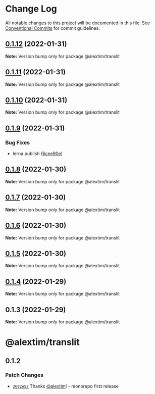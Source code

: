 # Change Log

All notable changes to this project will be documented in this file.
See [Conventional Commits](https://conventionalcommits.org) for commit guidelines.

## [0.1.12](https://github.com/alextim/at-blog/compare/@alextim/translit@0.1.11...@alextim/translit@0.1.12) (2022-01-31)

**Note:** Version bump only for package @alextim/translit





## [0.1.11](https://github.com/alextim/at-blog/compare/@alextim/translit@0.1.10...@alextim/translit@0.1.11) (2022-01-31)

**Note:** Version bump only for package @alextim/translit





## [0.1.10](https://github.com/alextim/at-blog/compare/@alextim/translit@0.1.9...@alextim/translit@0.1.10) (2022-01-31)

**Note:** Version bump only for package @alextim/translit





## [0.1.9](https://github.com/alextim/at-blog/compare/@alextim/translit@0.1.8...@alextim/translit@0.1.9) (2022-01-31)


### Bug Fixes

* lerna publish ([6cee90e](https://github.com/alextim/at-blog/commit/6cee90e8336a5f1905f0424761fcba3966998c9d))





## [0.1.8](https://github.com/alextim/at-blog/compare/@alextim/translit@0.1.7...@alextim/translit@0.1.8) (2022-01-30)

**Note:** Version bump only for package @alextim/translit





## [0.1.7](https://github.com/alextim/at-blog/compare/@alextim/translit@0.1.6...@alextim/translit@0.1.7) (2022-01-30)

**Note:** Version bump only for package @alextim/translit





## [0.1.6](https://github.com/alextim/at-blog/compare/@alextim/translit@0.1.5...@alextim/translit@0.1.6) (2022-01-30)

**Note:** Version bump only for package @alextim/translit





## [0.1.5](https://github.com/alextim/at-blog/compare/@alextim/translit@0.1.4...@alextim/translit@0.1.5) (2022-01-30)

**Note:** Version bump only for package @alextim/translit





## [0.1.4](https://github.com/alextim/at-blog/compare/@alextim/translit@0.1.3...@alextim/translit@0.1.4) (2022-01-29)

**Note:** Version bump only for package @alextim/translit

## 0.1.3 (2022-01-29)

**Note:** Version bump only for package @alextim/translit

# @alextim/translit

## 0.1.2

### Patch Changes

- [`2692e52`](https://github.com/alextim/at-blog/commit/2692e524fe2bf10e47e1a4fbd6f7173ca1be3b65) Thanks [@alextim](https://github.com/alextim)! - monorepo first release
